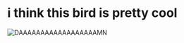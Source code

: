 # i think this bird is pretty cool

<img alt="DAAAAAAAAAAAAAAAAAAMN" src="https://i.pinimg.com/736x/00/2a/f0/002af0d198daae8bb3a3e770c50edc9f.jpg"></img>
